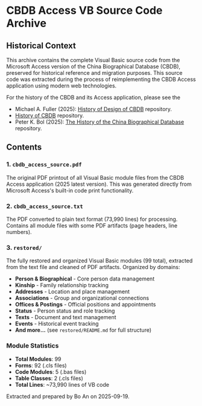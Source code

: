 # CBDB Access VB Source Code Archive

## Historical Context

This archive contains the complete Visual Basic source code from the Microsoft Access version of the China Biographical Database (CBDB), preserved for historical reference and migration purposes. This source code was extracted during the process of reimplementing the CBDB Access application using modern web technologies.

For the history of the CBDB and its Access application, please see the

- Michael A. Fuller (2025): [History of Design of CBDB](https://projects.iq.harvard.edu/sites/projects.iq.harvard.edu/files/cbdb/files/history_of_design_of_cbdb.pdf) repository.
- [History of CBDB](https://projects.iq.harvard.edu/cbdb/history-of-cbdb) repository.
- Peter K. Bol (2025): [The History of the China Biographical Database](https://projects.iq.harvard.edu/sites/projects.iq.harvard.edu/files/cbdb/files/the_history_of_the_china_biographical_database.pdf) repository.

## Contents

### 1. `cbdb_access_source.pdf`

The original PDF printout of all Visual Basic module files from the CBDB Access application (2025 latest version). This was generated directly from Microsoft Access's built-in code print functionality.

### 2. `cbdb_access_source.txt`

The PDF converted to plain text format (73,990 lines) for processing. Contains all module files with some PDF artifacts (page headers, line numbers).

### 3. `restored/`

The fully restored and organized Visual Basic modules (99 total), extracted from the text file and cleaned of PDF artifacts. Organized by domains:

- **Person & Biographical** - Core person data management
- **Kinship** - Family relationship tracking
- **Addresses** - Location and place management
- **Associations** - Group and organizational connections
- **Offices & Postings** - Official positions and appointments
- **Status** - Person status and role tracking
- **Texts** - Document and text management
- **Events** - Historical event tracking
- **And more...** (see `restored/README.md` for full structure)

### Module Statistics

- **Total Modules**: 99
- **Forms**: 92 (.cls files)
- **Code Modules**: 5 (.bas files)
- **Table Classes**: 2 (.cls files)
- **Total Lines**: ~73,990 lines of VB code

Extracted and prepared by Bo An on 2025-09-19.
